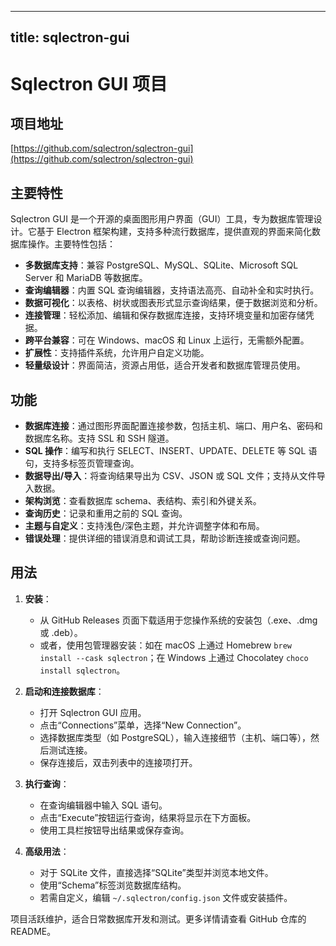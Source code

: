 
---
title: sqlectron-gui
---

# Sqlectron GUI 项目

## 项目地址
[https://github.com/sqlectron/sqlectron-gui](https://github.com/sqlectron/sqlectron-gui)

## 主要特性
Sqlectron GUI 是一个开源的桌面图形用户界面（GUI）工具，专为数据库管理设计。它基于 Electron 框架构建，支持多种流行数据库，提供直观的界面来简化数据库操作。主要特性包括：
- **多数据库支持**：兼容 PostgreSQL、MySQL、SQLite、Microsoft SQL Server 和 MariaDB 等数据库。
- **查询编辑器**：内置 SQL 查询编辑器，支持语法高亮、自动补全和实时执行。
- **数据可视化**：以表格、树状或图表形式显示查询结果，便于数据浏览和分析。
- **连接管理**：轻松添加、编辑和保存数据库连接，支持环境变量和加密存储凭据。
- **跨平台兼容**：可在 Windows、macOS 和 Linux 上运行，无需额外配置。
- **扩展性**：支持插件系统，允许用户自定义功能。
- **轻量级设计**：界面简洁，资源占用低，适合开发者和数据库管理员使用。

## 功能
- **数据库连接**：通过图形界面配置连接参数，包括主机、端口、用户名、密码和数据库名称。支持 SSL 和 SSH 隧道。
- **SQL 操作**：编写和执行 SELECT、INSERT、UPDATE、DELETE 等 SQL 语句，支持多标签页管理查询。
- **数据导出/导入**：将查询结果导出为 CSV、JSON 或 SQL 文件；支持从文件导入数据。
- **架构浏览**：查看数据库 schema、表结构、索引和外键关系。
- **查询历史**：记录和重用之前的 SQL 查询。
- **主题与自定义**：支持浅色/深色主题，并允许调整字体和布局。
- **错误处理**：提供详细的错误消息和调试工具，帮助诊断连接或查询问题。

## 用法
1. **安装**：
   - 从 GitHub Releases 页面下载适用于您操作系统的安装包（.exe、.dmg 或 .deb）。
   - 或者，使用包管理器安装：如在 macOS 上通过 Homebrew `brew install --cask sqlectron`；在 Windows 上通过 Chocolatey `choco install sqlectron`。

2. **启动和连接数据库**：
   - 打开 Sqlectron GUI 应用。
   - 点击“Connections”菜单，选择“New Connection”。
   - 选择数据库类型（如 PostgreSQL），输入连接细节（主机、端口等），然后测试连接。
   - 保存连接后，双击列表中的连接项打开。

3. **执行查询**：
   - 在查询编辑器中输入 SQL 语句。
   - 点击“Execute”按钮运行查询，结果将显示在下方面板。
   - 使用工具栏按钮导出结果或保存查询。

4. **高级用法**：
   - 对于 SQLite 文件，直接选择“SQLite”类型并浏览本地文件。
   - 使用“Schema”标签浏览数据库结构。
   - 若需自定义，编辑 `~/.sqlectron/config.json` 文件或安装插件。

项目活跃维护，适合日常数据库开发和测试。更多详情请查看 GitHub 仓库的 README。